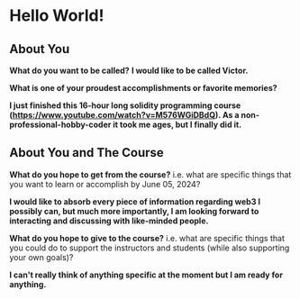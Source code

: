 # Hello World!

## About You

**What do you want to be called?**
**I would like to be called Victor.**

**What is one of your proudest accomplishments or favorite memories?**

**I just finished this 16-hour long solidity programming course (https://www.youtube.com/watch?v=M576WGiDBdQ). As a non-professional-hobby-coder it took me ages, but I finally did it.**

## About You and The Course

**What do you hope to get from the course?** i.e. what are specific things that you want to learn or accomplish by June 05, 2024?

**I would like to absorb every piece of information regarding web3 I possibly can, but much more importantly, I am looking forward to interacting and discussing with like-minded people.**

**What do you hope to give to the course?** i.e. what are specific things that you could do to support the instructors and students (while also supporting your own goals)?

**I can't really think of anything specific at the moment but I am ready for anything.**

